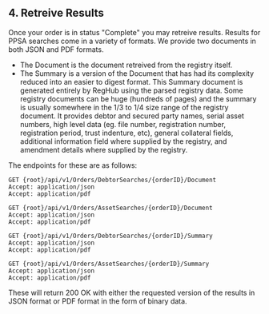## 4. Retreive Results

Once your order is in status "Complete" you may retreive results. Results for PPSA searches come in a variety of formats. We provide two documents in both JSON and PDF formats.

- The Document is the document retreived from the registry itself.
- The Summary is a version of the Document that has had its complexity reduced into an easier to digest format. This Summary document is generated entirely by RegHub using the parsed registry data. Some registry documents can be huge (hundreds of pages) and the summary is usually somewhere in the 1/3 to 1/4 size range of the registry document. It provides debtor and secured party names, serial asset numbers, high level data (eg. file number, registration number, registration period, trust indenture, etc), general collateral fields, additional information field where supplied by the registry, and amendment details where supplied by the registry.

The endpoints for these are as follows:

```
GET {root}/api/v1/Orders/DebtorSearches/{orderID}/Document
Accept: application/json
Accept: application/pdf

GET {root}/api/v1/Orders/AssetSearches/{orderID}/Document
Accept: application/json
Accept: application/pdf
```

```
GET {root}/api/v1/Orders/DebtorSearches/{orderID}/Summary
Accept: application/json
Accept: application/pdf

GET {root}/api/v1/Orders/AssetSearches/{orderID}/Summary
Accept: application/json
Accept: application/pdf
```

These will return 200 OK with either the requested version of the results in JSON format or PDF format in the form of binary data.
